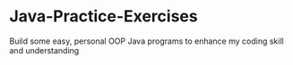 # Java-Practice-Exercises
Build some easy, personal OOP Java programs to enhance my coding skill and understanding
